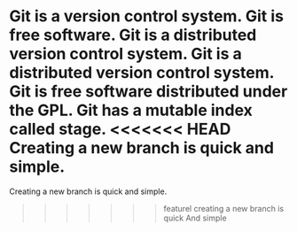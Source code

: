 Git is a version control system.
Git is free software.
Git is a distributed version control system.
Git is a distributed version control system.
Git is free software distributed under the GPL.
Git has a mutable index called stage.
<<<<<<< HEAD
Creating a new branch is quick and simple.
=======
Creating a new branch is quick and simple.
>>>>>>> featurel
creating a new branch is quick And simple
